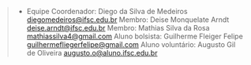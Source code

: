 > - Equipe
Coordenador: Diego da Silva de Medeiros <diegomedeiros@ifsc.edu.br>
Membro: Deise Monquelate Arndt <deise.arndt@ifsc.edu.br>
Membro: Mathias Silva da Rosa <mathiassilva4@gmail.com>
Aluno bolsista: Guilherme Fleiger Felipe <guilhermefliegerfelipe@gmail.com>
Aluno voluntário: Augusto Gil de Oliveira <augusto.o@aluno.ifsc.edu.br>
